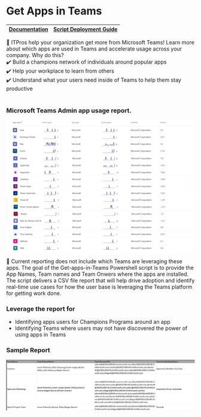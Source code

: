 # Get Apps in Teams

|[Documentation](https://github.com/SteveoMS/Get-apps-in-Teams/wiki/Documentation)|[Script Deployment Guide](https://github.com/SteveoMS/Get-apps-in-Teams/wiki/PowerShell-configuration-to-run-script)
|-------------|----------------|

👋 ITPros help your organization get more from Microsoft Teams! Learn more about which apps are used in Teams and accelerate usage across your company.
Why do this?
<br/>
✔️ Build a champions network of individuals around popular apps
<br/>
✔️ Help your workplace to learn from others
<br/>
✔️ Understand what your users need inside of Teams to help them stay productive
<br/>
<br/>
### Microsoft Teams Admin app usage report.
![admin](/images/AppsReportingv2.png )

📰 Current reporting does not include which Teams are leveraging these apps. The goal of the Get-apps-in-Teams Powershell script is to provide the App Names, Team names and Team Onwers where the apps are installed. The script delivers a CSV file report that will help drive adoption and identify real-time use cases for how the user base is leveraging the Teams platform for getting work done.

### Leverage the report for
* Identifying apps users for Champions Programs around an app
* Identifying Teams where users may not have discovered the power of using apps in Teams
### Sample Report
![csv](/images/CSVReport.png )
